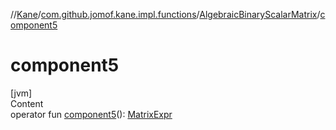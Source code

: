 //[Kane](../../index.md)/[com.github.jomof.kane.impl.functions](../index.md)/[AlgebraicBinaryScalarMatrix](index.md)/[component5](component5.md)



# component5  
[jvm]  
Content  
operator fun [component5](component5.md)(): [MatrixExpr](../../com.github.jomof.kane/-matrix-expr/index.md)  



